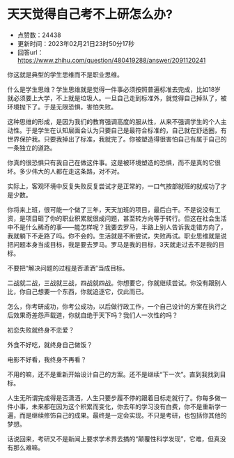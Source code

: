 # 天天觉得自己考不上研怎么办?
- 点赞数：24438
- 更新时间：2023年02月21日23时50分17秒
- 回答url：https://www.zhihu.com/question/480419288/answer/2091120241
<body>
 <p data-pid="oeLkJZFB">你这就是典型的学生思维而不是职业思维。</p>
 <p data-pid="AdhH98L2">什么是学生思维？学生思维就是觉得一件事必须按照普遍标准去完成，比如18岁就必须要上大学，不上就是垃圾人。一旦自己走到标准外，就觉得自己掉队了，被环境抛下了。于是无限恐惧，害怕失败。</p>
 <p data-pid="C1iUsqkM">这种思维的形成，是因为我们的教育强调高度的服从性，从来不强调学生的个人主动性。于是学生在认知层面会认为只要自己是最符合标准的，自己就在舒适圈，有世界保护我。只要我掉出了标准，我就完了。你被塑造得很害怕自己有属于自己的一条独立的道路。</p>
 <p data-pid="7E4DJQJy">你真的很恐惧只有我自己在做这件事。这是被环境塑造的恐惧，而不是真的它很坏。多少伟大的人都在走这条路，对不对。</p>
 <p data-pid="yaVhsqWR">实际上，客观环境中反复失败反复尝试才是正常的，一口气按部就班的就成功了才是少数。</p>
 <p data-pid="RSxnQ7J9">你将来上班，很可能一个做了三年，天天加班的项目，最后白干。不是说没有工资，是项目砸了你的职业积累就很成问题，甚至转方向等于转行。但这在社会生活中不是什么稀奇的事——能怎样呢？我要去罗马，半路上别人告诉我走错方向了，我就躺下不走路了吗。你不会的。生活就是不断尝试，失败再试。职业思维就是说把问题本身当成目标，我是要去罗马。罗马是我的目标，3天就走过去不是我的目标。</p>
 <p data-pid="mMOKxd5O">不要把“解决问题的过程是否潇洒”当成目标。</p>
 <p data-pid="xVX9K7A_">二战就二战，三战就三战，四战就四战。你想要它，你就继续尝试。你没有跟别人比，你自己想要一个东西，你就追逐它，仅此而已。</p>
 <p data-pid="H94v7zBf">怎么，你考研成功，你考公成功，以后做行政工作，一个自己设计的方案在执行之后效果奇差怨声载道，你就自绝于天下吗？我们人一次性的吗？</p>
 <p data-pid="su_bxtEQ">初恋失败就终身不恋爱？</p>
 <p data-pid="vwtZ2v6w">外食不好吃，就终身自己做饭？</p>
 <p data-pid="M1Wi2Kog">电影不好看，我终身不再看？</p>
 <p data-pid="PRTtd961">不用的嘛，还不是重新开始设计自己的方案。还不是继续“下一次”。直到我找到目标。</p>
 <p data-pid="nqJtljmI">人生无所谓完成得是否潇洒，人生只要步履不停的跟着目标走就行了。你每多做一件小事，未来都在因为这个积累而变化，你去年的学习没有白费，你不是重新学一遍，而是继续修饰自己的成果。最终是一定会实现。不只是考研，也包括你其他的梦想。</p>
 <p data-pid="wsByRPEp">话说回来，考研又不是新闻上要求学术界去搞的“颠覆性科学发现”，它难，但真没有那么难嘛。</p>
</body>